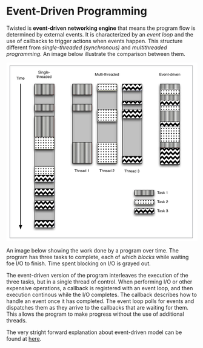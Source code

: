 # Event-Driven Programming

Twisted is **event-driven networking engine** that means the program flow is determined by external events. It is characterized by an *event loop* and the use of callbacks to trigger actions when events happen. This structure different from *single-threaded (synchronous)* and *multithreaded programming*. An image below illustrate the comparison between them.

![Comparison of three server programming](img/comparison-server-programming.png)

An image below showing the work done by a program over time. The program has three tasks to complete, each of which *blocks* while waiting foe I/O to finish. Time spent blocking on I/O is grayed out.

The event-driven version of the program interleaves the execution of the three tasks, but in a single thread of control. When performing I/O or other expensive operations, a callback is registered with an event loop, and then execution continous while the I/O completes. The callback describes how to handle an event once it has completed. The event loop polls for events and dispatches them as they arrive to the callbacks that are waiting for them. This allows the program to make progress without the use of additional threads.

The very stright forward explanation about event-driven model can be found at [here](https://www.youtube.com/watch?v=y4w8rkUHO5g).